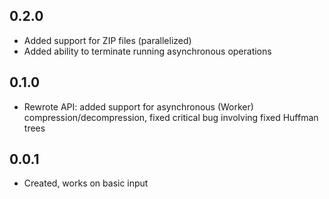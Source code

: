## 0.2.0
- Added support for ZIP files (parallelized)
- Added ability to terminate running asynchronous operations
## 0.1.0
- Rewrote API: added support for asynchronous (Worker) compression/decompression, fixed critical bug involving fixed Huffman trees
## 0.0.1
- Created, works on basic input